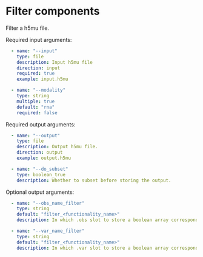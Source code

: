 # Filter components

Filter a h5mu file.

Required input arguments:

```yaml
  - name: "--input"
    type: file
    description: Input h5mu file
    direction: input
    required: true
    example: input.h5mu

  - name: "--modality"
    type: string
    multiple: true
    default: "rna"
    required: false
```

Required output arguments:

```yaml
  - name: "--output"
    type: file
    description: Output h5mu file.
    direction: output
    example: output.h5mu

  - name: "--do_subset"
    type: boolean_true
    description: Whether to subset before storing the output.
```

Optional output arguments:

```yaml
  - name: "--obs_name_filter"
    type: string
    default: "filter_<functionality_name>"
    description: In which .obs slot to store a boolean array corresponding to which observations should be removed.

  - name: "--var_name_filter"
    type: string
    default: "filter_<functionality_name>"
    description: In which .var slot to store a boolean array corresponding to which variables should be removed.
```